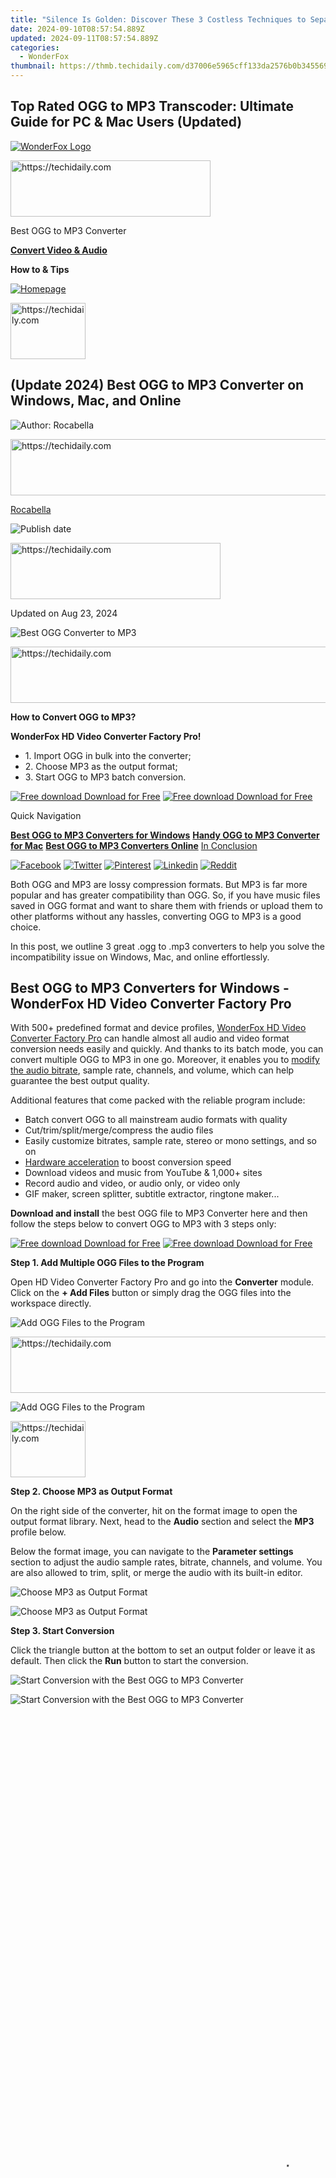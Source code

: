 ```yaml
---
title: "Silence Is Golden: Discover These 3 Costless Techniques to Separate Audio From Your Videos"
date: 2024-09-10T08:57:54.889Z
updated: 2024-09-11T08:57:54.889Z
categories:
  - WonderFox
thumbnail: https://thmb.techidaily.com/d37006e5965cff133da2576b0b3455692491cf1f8c58029bf90db9237f948dc9.jpg
---
```


## Top Rated OGG to MP3 Transcoder: Ultimate Guide for PC & Mac Users (Updated)

[![WonderFox Logo](https://www.videoconverterfactory.com/tips/imgs-self/logo.gif "WonderFox - the Fastest DVD Ripper and HD Video Converter")](https://tools.techidaily.com/videoconverterfactory/hd-video-converter/) 





<!-- affiliate ads begin -->
<a href="https://aligracehair.sjv.io/c/5597632/2135401/19272" target="_top" id="2135401">
  <img src="//a.impactradius-go.com/display-ad/19272-2135401" border="0" alt="https://techidaily.com" width="320" height="90"/>
</a>
<img height="0" width="0" src="https://aligracehair.sjv.io/i/5597632/2135401/19272" style="position:absolute;visibility:hidden;" border="0" />
<!-- affiliate ads end -->




Best OGG to MP3 Converter 

[**Convert Video & Audio**](https://tools.techidaily.com/videoconverterfactory/hd-video-converter/)

**How to & Tips**

[![Homepage](https://www.videoconverterfactory.com/tips/imgs-self/home.gif)](https://tools.techidaily.com/videoconverterfactory/hd-video-converter/)





<!-- affiliate ads begin -->
<a href="https://aligracehair.sjv.io/c/5597632/2115909/19272" target="_top" id="2115909">
  <img src="//a.impactradius-go.com/display-ad/19272-2115909" border="0" alt="https://techidaily.com" width="120" height="90"/>
</a>
<img height="0" width="0" src="https://aligracehair.sjv.io/i/5597632/2115909/19272" style="position:absolute;visibility:hidden;" border="0" />
<!-- affiliate ads end -->




## (Update 2024) Best OGG to MP3 Converter on Windows, Mac, and Online

![Author: Rocabella](https://www.videoconverterfactory.com/tips/imgs-self/avatar/rocabella.png) 





<!-- affiliate ads begin -->
<a href="https://aidotcom.pxf.io/c/5597632/2134503/19576" target="_top" id="2134503">
  <img src="//a.impactradius-go.com/display-ad/19576-2134503" border="0" alt="https://techidaily.com" width="728" height="90"/>
</a>
<img height="0" width="0" src="https://aidotcom.pxf.io/i/5597632/2134503/19576" style="position:absolute;visibility:hidden;" border="0" />
<!-- affiliate ads end -->




[Rocabella](https://tools.techidaily.com/videoconverterfactory/hd-video-converter/)

![Publish date](https://www.videoconverterfactory.com/tips/imgs-self/date.png)





<!-- affiliate ads begin -->
<a href="https://aligracehair.sjv.io/c/5597632/2135372/19272" target="_top" id="2135372">
  <img src="//a.impactradius-go.com/display-ad/19272-2135372" border="0" alt="https://techidaily.com" width="336" height="90"/>
</a>
<img height="0" width="0" src="https://aligracehair.sjv.io/i/5597632/2135372/19272" style="position:absolute;visibility:hidden;" border="0" />
<!-- affiliate ads end -->




Updated on Aug 23, 2024

![Best OGG Converter to MP3](https://www.videoconverterfactory.com/tips/imgs-self/best-ogg-to-mp3-converter/best-ogg-to-mp3-converter-00.webp) 





<!-- affiliate ads begin -->
<a href="https://ephamedtechinc.pxf.io/c/5597632/2130530/26400" target="_top" id="2130530">
  <img src="//a.impactradius-go.com/display-ad/26400-2130530" border="0" alt="https://techidaily.com" width="728" height="90"/>
</a>
<img height="0" width="0" src="https://ephamedtechinc.pxf.io/i/5597632/2130530/26400" style="position:absolute;visibility:hidden;" border="0" />
<!-- affiliate ads end -->




**How to Convert OGG to MP3?** 

**WonderFox HD Video Converter Factory Pro!**

* 1\. Import OGG in bulk into the converter;
* 2\. Choose MP3 as the output format;
* 3\. Start OGG to MP3 batch conversion.

[![Free download](https://www.videoconverterfactory.com/tips/imgs-self/icon-down.png) Download for Free](https://us.videoconverterfactory.com/download/hd-video-converter-pro.exe?from=best-ogg-to-mp3-converter.html-PC-TopButton) [![Free download](https://www.videoconverterfactory.com/tips/imgs-self/icon-down.png) Download for Free](https://www.videoconverterfactory.com/hd-video-converter/mobile-checking.html?from=best-ogg-to-mp3-converter.html-Mb-TopButton) 

Quick Navigation

[**Best OGG to MP3 Converters for Windows**](https://tools.techidaily.com/videoconverterfactory/hd-video-converter/) [**Handy OGG to MP3 Converter for Mac**](https://tools.techidaily.com/videoconverterfactory/hd-video-converter/) [**Best OGG to MP3 Converters Online**](https://tools.techidaily.com/videoconverterfactory/hd-video-converter/) [In Conclusion](https://tools.techidaily.com/videoconverterfactory/hd-video-converter/) 

[![Facebook](https://www.videoconverterfactory.com/tips/imgs-self/fb.png "Facebook")](https://www.facebook.com/sharer/sharer.php?u=https://www.videoconverterfactory.com/tips/best-ogg-to-mp3-converter.html) [![Twitter](https://www.videoconverterfactory.com/tips/imgs-self/tw.png "Twitter")](https://twitter.com/intent/tweet?url=https://www.videoconverterfactory.com/tips/best-ogg-to-mp3-converter.html&via=WonderFox10) [![Pinterest](https://www.videoconverterfactory.com/tips/imgs-self/pin.png "Pinterest")](https://www.pinterest.com/pin-builder/?url=https://www.videoconverterfactory.com/tips/best-ogg-to-mp3-converter.html&media=https://www.videoconverterfactory.com/tips/imgs-sns/best-ogg-to-mp3-converter.webp&method=button) [![Linkedin](https://www.videoconverterfactory.com/tips/imgs-self/in.png "Linkedin")](https://www.linkedin.com/sharing/share-offsite/?url=https://www.videoconverterfactory.com/tips/best-ogg-to-mp3-converter.html) [![Reddit](https://www.videoconverterfactory.com/tips/imgs-self/dit.png "Reddit")](https://www.reddit.com/submit?url=https://www.videoconverterfactory.com/tips/best-ogg-to-mp3-converter.html&title=Best+OGG+to+MP3+Converter+on+Windows,+Mac,+and+Online) 

Both OGG and MP3 are lossy compression formats. But MP3 is far more popular and has greater compatibility than OGG. So, if you have music files saved in OGG format and want to share them with friends or upload them to other platforms without any hassles, converting OGG to MP3 is a good choice. 

In this post, we outline 3 great .ogg to .mp3 converters to help you solve the incompatibility issue on Windows, Mac, and online effortlessly. 

## Best OGG to MP3 Converters for Windows - WonderFox HD Video Converter Factory Pro

With 500+ predefined format and device profiles, [WonderFox HD Video Converter Factory Pro](https://tools.techidaily.com/videoconverterfactory/hd-video-converter/) can handle almost all audio and video format conversion needs easily and quickly. And thanks to its batch mode, you can convert multiple OGG to MP3 in one go. Moreover, it enables you to [modify the audio bitrate](https://tools.techidaily.com/videoconverterfactory/hd-video-converter/), sample rate, channels, and volume, which can help guarantee the best output quality. 

Additional features that come packed with the reliable program include:

* Batch convert OGG to all mainstream audio formats with quality
* Cut/trim/split/merge/compress the audio files
* Easily customize bitrates, sample rate, stereo or mono settings, and so on
* [Hardware acceleration](https://tools.techidaily.com/videoconverterfactory/hd-video-converter/) to boost conversion speed
* Download videos and music from YouTube & 1,000+ sites
* Record audio and video, or audio only, or video only
* GIF maker, screen splitter, subtitle extractor, ringtone maker...

**Download and install** the best OGG file to MP3 Converter here and then follow the steps below to convert OGG to MP3 with 3 steps only: 

[![Free download](https://www.videoconverterfactory.com/tips/imgs-self/icon-down.png) Download for Free](https://us.videoconverterfactory.com/download/hd-video-converter-pro.exe?from=best-ogg-to-mp3-converter.html/d/but1) [![Free download](https://www.videoconverterfactory.com/tips/imgs-self/icon-down.png) Download for Free](https://www.videoconverterfactory.com/hd-video-converter/mobile-checking.html?from=best-ogg-to-mp3-converter.html/m/but1) 

**Step 1\. Add Multiple OGG Files to the Program**

Open HD Video Converter Factory Pro and go into the **Converter** module. Click on the **\+ Add Files** button or simply drag the OGG files into the workspace directly.

![Add OGG Files to the Program](https://www.videoconverterfactory.com/tips/imgs-self/best-ogg-to-mp3-converter/best-ogg-to-mp3-converter-01.webp) 





<!-- affiliate ads begin -->
<a href="https://appsumo.8odi.net/c/5597632/2129739/7443" target="_top" id="2129739">
  <img src="//a.impactradius-go.com/display-ad/7443-2129739" border="0" alt="https://techidaily.com" width="728" height="90"/>
</a>
<img height="0" width="0" src="https://appsumo.8odi.net/i/5597632/2129739/7443" style="position:absolute;visibility:hidden;" border="0" />
<!-- affiliate ads end -->




![Add OGG Files to the Program](https://www.videoconverterfactory.com/tips/imgs-self/best-ogg-to-mp3-converter/best-ogg-to-mp3-converter-01-01.webp) 





<!-- affiliate ads begin -->
<a href="https://aligracehair.sjv.io/c/5597632/2115938/19272" target="_top" id="2115938">
  <img src="//a.impactradius-go.com/display-ad/19272-2115938" border="0" alt="https://techidaily.com" width="120" height="90"/>
</a>
<img height="0" width="0" src="https://aligracehair.sjv.io/i/5597632/2115938/19272" style="position:absolute;visibility:hidden;" border="0" />
<!-- affiliate ads end -->




**Step 2\. Choose MP3 as Output Format**

On the right side of the converter, hit on the format image to open the output format library. Next, head to the **Audio** section and select the **MP3** profile below. 

Below the format image, you can navigate to the **Parameter settings** section to adjust the audio sample rates, bitrate, channels, and volume. You are also allowed to trim, split, or merge the audio with its built-in editor.

![Choose MP3 as Output Format](https://www.videoconverterfactory.com/tips/imgs-self/best-ogg-to-mp3-converter/best-ogg-to-mp3-converter-03.webp) 

![Choose MP3 as Output Format](https://www.videoconverterfactory.com/tips/imgs-self/best-ogg-to-mp3-converter/best-ogg-to-mp3-converter-03-03.webp) 

**Step 3\. Start Conversion**

Click the triangle button at the bottom to set an output folder or leave it as default. Then click the **Run** button to start the conversion. 

![Start Conversion with the Best OGG to MP3 Converter](https://www.videoconverterfactory.com/tips/imgs-self/best-ogg-to-mp3-converter/best-ogg-to-mp3-converter-04.webp) 

![Start Conversion with the Best OGG to MP3 Converter](https://www.videoconverterfactory.com/tips/imgs-self/best-ogg-to-mp3-converter/best-ogg-to-mp3-converter-04-04.webp) 





<!-- affiliate ads begin -->
<span id="1531879">
					<video width="864" height="1536" style="cursor:pointer"
           poster="//a.impactradius-go.com/display-clicktoplayimage/1531879.png"
           onclick="if(!this.playClicked){this.play();this.setAttribute('controls',true);this.playClicked=true;}">
	   <source src="//a.impactradius-go.com/display-ad/16446-1531879">
	   <img src="//a.impactradius-go.com/display-clicktoplayimage/1531879.png" style="border: none; height: 100%; width: 100%; object-fit: contain">
	</video>
	<div style="width:540px;text-align:center"><a href="javascript:window.open(decodeURIComponent('https%3A%2F%2Flaganoo.pxf.io%2Fc%2F5597632%2F1531879%2F16446'), '_blank');void(0);">Click here</a></div>
</span>
<img height="0" width="0" src="https://imp.pxf.io/i/5597632/1531879/16446" style="position:absolute;visibility:hidden;" border="0" />
<!-- affiliate ads end -->




![Best Audio Format and Codec Converter](https://www.videoconverterfactory.com/tips/imgs-self/box-hdpro.png) 

Best Audio Format&Codec Converter

WonderFox HD Video Converter Factory Pro is a top-rated audio format & codec converter that enables you not only change format container but also its codec, bitrate, sample rate, etc., effortlessly on Windows. Try it now!

[![Free download](https://www.videoconverterfactory.com/tips/imgs-self/icon-down.png) Download for Free](https://us.videoconverterfactory.com/download/hd-video-converter-pro.exe?from=best-ogg-to-mp3-converter.html/d/ban1) [![Free download](https://www.videoconverterfactory.com/tips/imgs-self/icon-down.png) Download for Free](https://www.videoconverterfactory.com/hd-video-converter/mobile-checking.html?from=best-ogg-to-mp3-converter.html/m/ban1) 

 \* Know more features of [HD Video Converter Factory Pro >](https://tools.techidaily.com/videoconverterfactory/hd-video-converter/) 





<!-- affiliate ads begin -->
<a href="https://unicoeye.pxf.io/c/5597632/2134244/18498" target="_top" id="2134244">
  <img src="//a.impactradius-go.com/display-ad/18498-2134244" border="0" alt="https://techidaily.com" width="728" height="90"/>
</a>
<img height="0" width="0" src="https://unicoeye.pxf.io/i/5597632/2134244/18498" style="position:absolute;visibility:hidden;" border="0" />
<!-- affiliate ads end -->




## Handy OGG to MP3 Converter for Mac - Audacity

**Audacity** is an open-source, free audio editing software widely used for recording, editing, and mixing audio files. This freeware also has a format conversion function and enables users to import and export audio files in a wide range of formats, including MP3, WAV, AIFF, FLAC, and OGG. 

**Main features to know:** 

* Open-source and free to use
* Available on Mac, Windows, and Linux
* Offer lots of audio editing features

**Cons:**

* Only work with audio files
* The UI may be complicated for beginners

**Now, walk with us to free convert OGG to MP3 using Audacity:** 

Step 1\. Open Audacity.  
 Step 2\. Head to **File > Open** on the menu bar. Then load your .ogg audio file.  
 Step 3\. To change the format only, go to **File > Export > Export as MP3**.

![Convert OGG in Audacity Free](https://www.videoconverterfactory.com/tips/imgs-self/best-ogg-to-mp3-converter/best-ogg-to-mp3-converter-05.webp) 





<!-- affiliate ads begin -->
<a href="https://aligracehair.sjv.io/c/5597632/2135399/19272" target="_top" id="2135399">
  <img src="//a.impactradius-go.com/display-ad/19272-2135399" border="0" alt="https://techidaily.com" width="300" height="90"/>
</a>
<img height="0" width="0" src="https://aligracehair.sjv.io/i/5597632/2135399/19272" style="position:absolute;visibility:hidden;" border="0" />
<!-- affiliate ads end -->




![Convert OGG in Audacity Free](https://www.videoconverterfactory.com/tips/imgs-self/best-ogg-to-mp3-converter/best-ogg-to-mp3-converter-05-05.webp) 

Step 4\. Choose a location and give a new filename. In the **Format Options** section, you can select an audio bitrate mode, the output quality, and audio channel. After that, click **Save** to start the conversion.

![Audacity Free Convert OGG to MP3](https://www.videoconverterfactory.com/tips/imgs-self/best-ogg-to-mp3-converter/best-ogg-to-mp3-converter-07.webp) 

![Audacity Free Convert OGG to MP3](https://www.videoconverterfactory.com/tips/imgs-self/best-ogg-to-mp3-converter/best-ogg-to-mp3-converter-07-07.webp) 





<!-- affiliate ads begin -->
<a href="https://aligracehair.sjv.io/c/5597632/2115914/19272" target="_top" id="2115914">
  <img src="//a.impactradius-go.com/display-ad/19272-2115914" border="0" alt="https://techidaily.com" width="250" height="90"/>
</a>
<img height="0" width="0" src="https://aligracehair.sjv.io/i/5597632/2115914/19272" style="position:absolute;visibility:hidden;" border="0" />
<!-- affiliate ads end -->








<!-- affiliate ads begin -->
<a href="https://appsumo.8odi.net/c/5597632/2123738/7443" target="_top" id="2123738">
  <img src="//a.impactradius-go.com/display-ad/7443-2123738" border="0" alt="https://techidaily.com" width="600" height="90"/>
</a>
<img height="0" width="0" src="https://appsumo.8odi.net/i/5597632/2123738/7443" style="position:absolute;visibility:hidden;" border="0" />
<!-- affiliate ads end -->




## Best OGG to MP3 Converters Online - Convertio

For anyone seeking a software-free approach to format conversion needs, an online OGG to MP3 converter is a great idea. **Convertio** is a leading web-based file conversion service that supports processing many types of audio formats, including OGG to MP3, across all browsers. 

**Main features to know:** 

* Easy to navigate interface
* Performa conversion without sign-up
* Convert to/from popular audio format

**Cons:**

* Convert files up to 100 MB for free
* Ads on the page for free users

Step 1\. Visit <https://convertio.co/ogg-mp3/> 

Step 2\. Click on the **Choose Files** button or just drag and drop your OGG files into the web converter.

Step 3\. Click the three dots and switch to the Audio tab. Select MP3 as the output format. 

Step 4\. At last, click Convert to start converting your OGG to MP3 online free. 

Step 5\. Hit the Download button to save the converted files.

![Best Free OGG to MP3 Converters Online](https://www.videoconverterfactory.com/tips/imgs-self/best-ogg-to-mp3-converter/best-ogg-to-mp3-converter-06.webp) 

![Best Free OGG to MP3 Converters Online](https://www.videoconverterfactory.com/tips/imgs-self/best-ogg-to-mp3-converter/best-ogg-to-mp3-converter-06-06.webp) 





<!-- affiliate ads begin -->
<span id="1983588">
					<video width="576" height="240" style="cursor:pointer"
           poster="//a.impactradius-go.com/display-clicktoplayimage/1983588.png"
           onclick="if(!this.playClicked){this.play();this.setAttribute('controls',true);this.playClicked=true;}">
	   <source src="//a.impactradius-go.com/display-ad/22993-1983588">
	   <img src="//a.impactradius-go.com/display-clicktoplayimage/1983588.png" style="border: none; height: 100%; width: 100%; object-fit: contain">
	</video>
	<div style="width:360px;text-align:center"><a href="javascript:window.open(decodeURIComponent('https%3A%2F%2Fhomestyler.sjv.io%2Fc%2F5597632%2F1983588%2F22993'), '_blank');void(0);">Click here</a></div>
</span>
<img height="0" width="0" src="https://imp.pxf.io/i/5597632/1983588/22993" style="position:absolute;visibility:hidden;" border="0" />
<!-- affiliate ads end -->




## In Conclusion 

That’s all the best OGG to MP3 converter software for different operating systems. You can try them all out and choose the converter that best suits you. If you have any questions about this article, welcome to contact us via email. We will be glad to help. Thanks for reading!

_\* In case you need a free yet reliable converter for occasional use only, HD Video Converter Factory Pro has a free version. This free software doesn’t support batch mode but has no size limit and no watermark. You can [**GET**](https://tools.techidaily.com/videoconverterfactory/hd-video-converter/)[**GET**](https://tools.techidaily.com/videoconverterfactory/hd-video-converter/) the free version here._ 

Similar Articles

[![Convert DVD to MP3](https://www.videoconverterfactory.com/tips/imgs-self/best-ogg-to-mp3-converter/best-ogg-to-mp3-converter-slt-1.webp) Convert DVD to MP3](https://tools.techidaily.com/videoconverterfactory/dvd-video-converter/) [![Best Video to MP3 Converter for Windows](https://www.videoconverterfactory.com/tips/imgs-self/best-ogg-to-mp3-converter/best-ogg-to-mp3-converter-slt-2.webp) Best Video to MP3 Converter for Windows](https://tools.techidaily.com/videoconverterfactory/hd-video-converter/) [![Convert WMV to MP4 Windows 10](https://www.videoconverterfactory.com/tips/imgs-self/best-ogg-to-mp3-converter/best-ogg-to-mp3-converter-slt-3.webp) Convert WMV to MP4 Windows 10](https://tools.techidaily.com/videoconverterfactory/hd-video-converter/) 

![WonderFox DVD Ripper Pro](https://www.videoconverterfactory.com/tips/imgs-self/box-ripperpro-l.png) 





<!-- affiliate ads begin -->
<a href="https://appsumo.8odi.net/c/5597632/2130886/7443" target="_top" id="2130886">
  <img src="//a.impactradius-go.com/display-ad/7443-2130886" border="0" alt="https://techidaily.com" width="728" height="90"/>
</a>
<img height="0" width="0" src="https://appsumo.8odi.net/i/5597632/2130886/7443" style="position:absolute;visibility:hidden;" border="0" />
<!-- affiliate ads end -->




Digitize All Your DVD Collections Fast and Easily 

* Rip DVD to MP4, MKV, AVI, MP3, OGG and 300+ presets.
* Remove all sorts of DRM from DVD like region code, CSS, etc.
* Make a 1:1 intact digital copy (ISO or VIDEO\_TS) with all content.
* 5-minutes to fast digitize DVD in MPEG-2 MPG format.
* Simply compress 8 GB DVD to 1-2 GB digital video file.
* Multiple audio tracks, hard/soft and forced subs are supported.
* Basic editing features and customize output video/audio parameters.
* Compatible with Windows 11/10/8/7 and lower;
[![Free download](https://www.videoconverterfactory.com/tips/imgs-self/icon-down.png) Download for Free](https://us.videoconverterfactory.com/download/dvd-ripper.exe?from=best-ogg-to-mp3-converter.html/d/rec) [![Free download](https://www.videoconverterfactory.com/tips/imgs-self/icon-down.png) Download for Free](https://www.videoconverterfactory.com/dvd-ripper/mobile-checking.html?from=best-ogg-to-mp3-converter.html/m/rec) 

[![Back to Top](https://www.videoconverterfactory.com/tips/amp-imgs/btt.png "Back to Top")](https://tools.techidaily.com/videoconverterfactory/hd-video-converter/)





<!-- affiliate ads begin -->
<a href="https://aidotcom.pxf.io/c/5597632/2134500/19576" target="_top" id="2134500">
  <img src="//a.impactradius-go.com/display-ad/19576-2134500" border="0" alt="https://techidaily.com" width="600" height="90"/>
</a>
<img height="0" width="0" src="https://aidotcom.pxf.io/i/5597632/2134500/19576" style="position:absolute;visibility:hidden;" border="0" />
<!-- affiliate ads end -->




<ins class="adsbygoogle"
     style="display:block"
     data-ad-format="autorelaxed"
     data-ad-client="ca-pub-7571918770474297"
     data-ad-slot="1223367746"></ins>



<ins class="adsbygoogle"
     style="display:block"
     data-ad-client="ca-pub-7571918770474297"
     data-ad-slot="8358498916"
     data-ad-format="auto"
     data-full-width-responsive="true"></ins>





<span class="atpl-alsoreadstyle">Also read:</span>
<div><ul>
<li><a href="https://fox-direct.techidaily.com/new-infinity-in-motion-aerospaces-longest-flying-wonders-for-2024/"><u>[New] Infinity in Motion Aerospace's Longest-Flying Wonders for 2024</u></a></li>
<li><a href="https://youtube-zero.techidaily.com/ed-2024-approved-best-youtube-video-reverser-online-plushowtos/"><u>[Updated] 2024 Approved Best YouTube Video Reverser Online [+Howtos]</u></a></li>
<li><a href="https://youtube-blog.techidaily.com/ed-the-fastest-rising-youtube-influencers-you-cant-miss/"><u>[Updated] The Fastest Rising YouTube Influencers You Can't Miss</u></a></li>
<li><a href="https://discover-help.techidaily.com/1-instagram-audio-issues-resolved-fixing-mute-problems-with-video-content-and-stories/"><u>1. 'Instagram Audio Issues Resolved: Fixing Mute Problems with Video Content and Stories'</u></a></li>
<li><a href="https://discover-help.techidaily.com/1-top-hd-265-video-encoder-software-of-2024-for-pc-and-mac-users/"><u>1. Top HD 265 Video Encoder Software of 2024 for PC and MAC Users</u></a></li>
<li><a href="https://discover-help.techidaily.com/1-winxvideo-ai-ultimate-tutorial-enhance-your-videos-with-cutting-edge-colorization-editing-and-conversion-techniques/"><u>1. Winxvideo AI Ultimate Tutorial: Enhance Your Videos with Cutting-Edge Colorization, Editing & Conversion Techniques</u></a></li>
<li><a href="https://discover-help.techidaily.com/dvdmp4-windows-10winx-dvd-ripper/"><u>簡単・迅速なDVDからMP4への変換: Windows 10用フリーソフトWinX DVD Ripper</u></a></li>
<li><a href="https://discover-help.techidaily.com/1725288377278-ai/"><u>最新AI技術でノイズ除去：音声、録音用の無料ツール・アプリ一覧</u></a></li>
<li><a href="https://discover-help.techidaily.com/convert-your-dvds-into-digital-files-with-ease-using-hardware-assisted-ripping/"><u>Convert Your DVDs Into Digital Files with Ease Using Hardware-Assisted Ripping</u></a></li>
<li><a href="https://discover-help.techidaily.com/convertisseur-audiovideo-en-haute-definition-pour-mac-guides-et-logiciels-preferes-des-professionnels/"><u>Convertisseur Audio/Vidéo en Haute Définition Pour Mac : Guides Et Logiciels Préférés Des Professionnels</u></a></li>
<li><a href="https://discover-help.techidaily.com/coupe-video-optimal-et-gratuit-pour-windows-10-8-7-and-macos-supprimez-facilement-les-sequences-videos-inutiles/"><u>Coupe-Vidéo Optimal Et Gratuit Pour Windows 10, 8, 7 & macOS - Supprimez Facilement Les Séquences Vidéos Inutiles</u></a></li>
<li><a href="https://discover-help.techidaily.com/digiarty-dvd22/"><u>Digiarty製品の専門知識を探求: DVDコピーガイド・第22章</u></a></li>
<li><a href="https://discover-help.techidaily.com/1725285925674-dvd/"><u>DVD コピー リッピング手段 - 合法的にファイルのバックアップを作成</u></a></li>
<li><a href="https://discover-help.techidaily.com/dvdwindows11and4/"><u>DVD再生ができないWindows11への対策&無料ソフトウェア4選！今すぐ使えるガイド</u></a></li>
<li><a href="https://discover-help.techidaily.com/1725287909819-dvd/"><u>DVDへの変換テクニック：高解像度ビデオ全てが安く保存できる方法</u></a></li>
<li><a href="https://youtube-videos.techidaily.com/elevating-your-videography-youtube-enhancements-explained-for-2024/"><u>Elevating Your Videography YouTube Enhancements Explained for 2024</u></a></li>
<li><a href="https://discover-help.techidaily.com/eliminate-unwanted-sound-from-your-recordings-a-comprehensive-guide-with-10-effective-techniques/"><u>Eliminate Unwanted Sound From Your Recordings: A Comprehensive Guide with 10 Effective Techniques</u></a></li>
<li><a href="https://discover-help.techidaily.com/expert-help-desk-troubleshooting-and-assistance-for-winx-dvd-rip-and-convert-applications/"><u>Expert Help Desk: Troubleshooting & Assistance for WinX DVD Rip and Convert Applications</u></a></li>
<li><a href="https://discover-help.techidaily.com/free-winx-dvd-creator-software-top-choice-for-secure-video-and-data-backup-on-pc/"><u>Free WinX DVD Creator Software: Top Choice for Secure Video & Data Backup on PC</u></a></li>
<li><a href="https://discover-help.techidaily.com/freie-download-option-top-4k-videosammlung-mit-dem-premium-4k-video-downloader-herunterladen/"><u>Freie Download-Option: Top 4K Videosammlung Mit Dem Premium-4K Video-Downloader Herunterladen</u></a></li>
<li><a href="https://discover-help.techidaily.com/guia-simple-para-transformar-archivos-vob-protegidos-en-formatos-de-mp4-soluciones-tanto-para-windows-11-como-para-mac/"><u>Guía Simple Para Transformar Archivos VOB Protegidos en Formatos De MP4: Soluciones Tanto Para Windows 11 Como Para Mac</u></a></li>
<li><a href="https://discover-help.techidaily.com/guida-passo-passo-come-inserire-subtitles-nei-video-mp4/"><u>Guida Passo-Passo: Come Inserire Subtitles Nei Video MP4</u></a></li>
<li><a href="https://change-location.techidaily.com/guide-how-to-unbrick-a-bricked-oppo-find-n3-flip-phone-drfone-by-drfone-fix-android-problems-fix-android-problems/"><u>Guide How To Unbrick a Bricked Oppo Find N3 Flip Phone | Dr.fone</u></a></li>
<li><a href="https://discover-help.techidaily.com/how-to-overcome-xbox-ones-hardware-region-locking-for-global-gaming-accessibility/"><u>How to Overcome Xbox One's Hardware Region Locking for Global Gaming Accessibility.</u></a></li>
<li><a href="https://discover-help.techidaily.com/how-to-transform-your-mts-videos-into-mp4-format-for-free-windowsmac/"><u>How to Transform Your MTS Videos Into MP4 Format for Free (Windows/Mac)</u></a></li>
<li><a href="https://fake-location.techidaily.com/in-2024-10-best-fake-gps-location-spoofers-for-xiaomi-redmi-k70e-drfone-by-drfone-virtual-android/"><u>In 2024, 10 Best Fake GPS Location Spoofers for Xiaomi Redmi K70E | Dr.fone</u></a></li>
<li><a href="https://facebook-video-content.techidaily.com/in-2024-breakthroughs-in-fb-advertising-with-a-focus-on-video-content-mastery/"><u>In 2024, Breakthroughs in FB Advertising with a Focus on Video Content Mastery</u></a></li>
<li><a href="https://some-knowledge.techidaily.com/in-2024-free-pics-with-exceptional-resolution-your-ultimate-guide/"><u>In 2024, Free Pics with Exceptional Resolution Your Ultimate Guide</u></a></li>
<li><a href="https://screen-mirroring-recording.techidaily.com/in-2024-futuristic-approaches-surpassing-traditional-fbx-recorders/"><u>In 2024, Futuristic Approaches Surpassing Traditional FBX Recorders</u></a></li>
<li><a href="https://screen-mirroring-recording.techidaily.com/in-2024-high-quality-video-capture-for-tech-enthusiasts/"><u>In 2024, High-Quality Video Capture for Tech Enthusiasts</u></a></li>
<li><a href="https://android-transfer.techidaily.com/in-2024-how-to-transfer-photos-from-motorola-moto-e13-to-laptop-without-usb-drfone-by-drfone-transfer-from-android-transfer-from-android/"><u>In 2024, How to Transfer Photos from Motorola Moto E13 to Laptop Without USB | Dr.fone</u></a></li>
<li><a href="https://discover-help.techidaily.com/ipadisonas/"><u>IPad上でISOデータ閲覧手順：最新ソフトウェアとNASツールの利用</u></a></li>
<li><a href="https://discover-help.techidaily.com/1725290488191-iso/"><u>ISOワークショップ向けコピーガードを解除不能にする方法とそれに伴うリスク</u></a></li>
<li><a href="https://discover-help.techidaily.com/las-mejores-aplicaciones-gratuitas-para-convertir-videos-ade-4k-descubrira-los-12-mas-efectivos-para-su-computadora/"><u>Las Mejores Aplicaciones Gratuitas Para Convertir Videos A/De 4K, Descubrirá Los 12 Más Efectivos Para Su Computadora</u></a></li>
<li><a href="https://discover-help.techidaily.com/mastering-hevc-h265-video-codec-support-a-comprehensive-guide-to-playing-x265-files-on-your-windows-10-pc/"><u>Mastering HEVC H.265 Video Codec Support: A Comprehensive Guide to Playing X265 Files on Your Windows 10 PC</u></a></li>
<li><a href="https://discover-help.techidaily.com/mastering-winx-dvd-creation-and-management-the-ultimate-comprehensive-handbook/"><u>Mastering WinX DVD Creation & Management: The Ultimate Comprehensive Handbook</u></a></li>
<li><a href="https://discover-help.techidaily.com/praktische-tipps-fur-das-umgehen-von-sicherheitsmassnahmen-bei-disney-dvds-und-extrahieren-der-dvd-seiten/"><u>Praktische Tipps Für Das Umgehen Von Sicherheitsmaßnahmen Bei Disney-DVDs Und Extrahieren Der DVD-Seiten</u></a></li>
<li><a href="https://discover-help.techidaily.com/scopri-i-primi-3-software-libero-per-lettore-dvd-che-funzionano-su-windows-ten-e-sono-perfetti-per-il-riproduzione-universale-dei-tuoi-contenuti-in-dvd/"><u>Scopri I Primi 3 Software Libero per Lettore DVD Che Funzionano Su Windows # Ten E Sono Perfetti per Il Riproduzione Universale Dei Tuoi Contenuti in DVD.</u></a></li>
<li><a href="https://discover-help.techidaily.com/stay-entertained-during-solo-quarantine-fun-and-free-activities-for-30-days/"><u>Stay Entertained During Solo Quarantine: Fun and FREE Activities for 30 Days</u></a></li>
<li><a href="https://discover-help.techidaily.com/step-by-step-tutorial-on-transforming-your-multi-track-blu-rays-m2ts-to-superior-quality-wmv-videos/"><u>Step-by-Step Tutorial on Transforming Your Multi-Track Blu-Ray's M2TS to Superior Quality WMV Videos</u></a></li>
<li><a href="https://app-tips.techidaily.com/top-10-highly-rated-and-free-notetaking-tools-for-android-devices-simplified-usage-guide/"><u>Top 10 Highly Rated & Free Notetaking Tools for Android Devices - Simplified Usage Guide</u></a></li>
<li><a href="https://discover-help.techidaily.com/top-free-video-converters-for-windows-11-in-2020-ultra-hd-to-4k-conversion-guide/"><u>Top Free Video Converters for Windows 11 in 2020 - Ultra HD to 4K Conversion Guide</u></a></li>
<li><a href="https://discover-help.techidaily.com/ultimate-list-of-100-must-have-plex-media-enhancements-and-plugin-boosters/"><u>Ultimate List of 100 Must-Have Plex Media Enhancements and Plugin Boosters</u></a></li>
<li><a href="https://discover-help.techidaily.com/verbesserung-der-videobearbeitungsqualitat-auf-windows-und-mac-von-hd-bis-zu-4k/"><u>Verbesserung Der Videobearbeitungsqualität Auf Windows Und Mac - Von HD Bis Zu 4K</u></a></li>
<li><a href="https://discover-help.techidaily.com/vollstandiges-leitfaden-fur-hevch265-and-4k-video-konvertierung-und-lesetrainings/"><u>Vollständiges Leitfaden Für HEVC/H.265 & 4K-Video Konvertierung Und Lesetrainings</u></a></li>
<li><a href="https://discover-help.techidaily.com/wie-man-dvds-in-digitale-dateiformate-konvertiert-mit-windows-b-oder-macos/"><u>Wie Man DVDs in Digitale Dateiformate Konvertiert Mit Windows #B# Oder macOS</u></a></li>
<li><a href="https://discover-help.techidaily.com/pc-windows-11-dvd/"><u>ディスクをPCに移す手順 - Windows 11用 DVD データ/動画圧縮保存ガイド</u></a></li>
<li><a href="https://discover-help.techidaily.com/iuodjplusodqeocreodquodnoodoooduplusocsplusodoeodhplusocoplusodvoayooeuuplusobjoobloe0ues7iye6ioocueocrplusodquodvoodspluss4iuobruocpuocseelmeobhoifueetiplu163/"><u>ハラキリボム・コメディー映画がご紹介!: スクリーン上のウケ狙い腹筋壊し - 必見ですよ!</u></a></li>
</ul></div>




